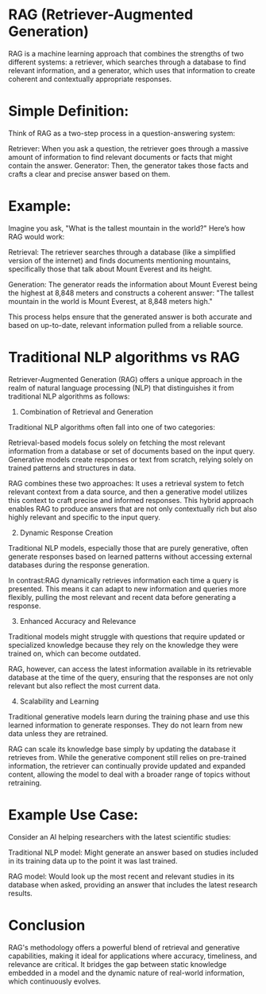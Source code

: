 # RAG (Retriever-Augmented Generation) 

RAG is a machine learning approach that combines the strengths of two different systems: a retriever, which searches through a database to find relevant information, and a generator, which uses that information to create coherent and contextually appropriate responses.

# Simple Definition:

Think of RAG as a two-step process in a question-answering system:

Retriever: When you ask a question, the retriever goes through a massive amount of information to find relevant documents or facts that might contain the answer.
Generator: Then, the generator takes those facts and crafts a clear and precise answer based on them.

# Example:

Imagine you ask, "What is the tallest mountain in the world?" Here’s how RAG would work:

Retrieval: The retriever searches through a database (like a simplified version of the internet) and finds documents mentioning mountains, specifically those that talk about Mount Everest and its height.

Generation: The generator reads the information about Mount Everest being the highest at 8,848 meters and constructs a coherent answer: "The tallest mountain in the world is Mount Everest, at 8,848 meters high."

This process helps ensure that the generated answer is both accurate and based on up-to-date, relevant information pulled from a reliable source.

# Traditional NLP algorithms vs RAG

Retriever-Augmented Generation (RAG) offers a unique approach in the realm of natural language processing (NLP) that distinguishes it from traditional NLP algorithms as follows:

1. Combination of Retrieval and Generation
   
Traditional NLP algorithms often fall into one of two categories:

Retrieval-based models focus solely on fetching the most relevant information from a database or set of documents based on the input query.
Generative models create responses or text from scratch, relying solely on trained patterns and structures in data.

RAG combines these two approaches: It uses a retrieval system to fetch relevant context from a data source, and then a generative model utilizes this context to craft precise and informed responses. This hybrid approach enables RAG to produce answers that are not only contextually rich but also highly relevant and specific to the input query.

2. Dynamic Response Creation
   
Traditional NLP models, especially those that are purely generative, often generate responses based on learned patterns without accessing external databases during the response generation.

In contrast:RAG dynamically retrieves information each time a query is presented. This means it can adapt to new information and queries more flexibly, pulling the most relevant and recent data before generating a response.

3. Enhanced Accuracy and Relevance

Traditional models might struggle with questions that require updated or specialized knowledge because they rely on the knowledge they were trained on, which can become outdated.

RAG, however, can access the latest information available in its retrievable database at the time of the query, ensuring that the responses are not only relevant but also reflect the most current data. 

4. Scalability and Learning
   
Traditional generative models learn during the training phase and use this learned information to generate responses. They do not learn from new data unless they are retrained.

RAG can scale its knowledge base simply by updating the database it retrieves from. While the generative component still relies on pre-trained information, the retriever can continually provide updated and expanded content, allowing the model to deal with a broader range of topics without retraining.

# Example Use Case:

Consider an AI helping researchers with the latest scientific studies:

Traditional NLP model: Might generate an answer based on studies included in its training data up to the point it was last trained.

RAG model: Would look up the most recent and relevant studies in its database when asked, providing an answer that includes the latest research results.

# Conclusion

RAG's methodology offers a powerful blend of retrieval and generative capabilities, making it ideal for applications where accuracy, timeliness, and relevance are critical. It bridges the gap between static knowledge embedded in a model and the dynamic nature of real-world information, which continuously evolves.







